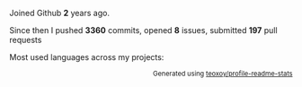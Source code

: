 Joined Github **2** years ago.

Since then I pushed **3360** commits, opened **8** issues, submitted **197** pull requests

Most used languages across my projects:


<p align="right"><sub>Generated using <a href="https://github.com/marketplace/actions/profile-readme-stats">teoxoy/profile-readme-stats</a></sub></p>
